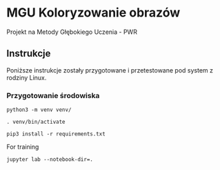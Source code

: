 # MGU Koloryzowanie obrazów
Projekt na Metody Głębokiego Uczenia - PWR

## Instrukcje

Poniższe instrukcje zostały przygotowane i przetestowane pod system z rodziny Linux.

### Przygotowanie środowiska

```
python3 -m venv venv/
```

```
. venv/bin/activate
```

```
pip3 install -r requirements.txt
```

For training

```
jupyter lab --notebook-dir=.
```

